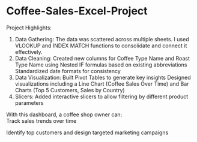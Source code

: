 # Coffee-Sales-Excel-Project
Project Highlights:  
1. Data Gathering:
The data was scattered across multiple sheets. I used VLOOKUP and INDEX MATCH functions to consolidate and connect it effectively.
2. Data Cleaning:
Created new columns for Coffee Type Name and Roast Type Name using Nested IF formulas based on existing abbreviations
Standardized date formats for consistency
3. Data Visualization:
Built Pivot Tables to generate key insights
Designed visualizations including a Line Chart (Coffee Sales Over Time) and Bar Charts (Top 5 Customers, Sales by Country)
4. Slicers:
 Added interactive slicers to allow filtering by different product parameters

With this dashboard, a coffee shop owner can:  
Track sales trends over time  

Identify top customers and design targeted marketing campaigns  

